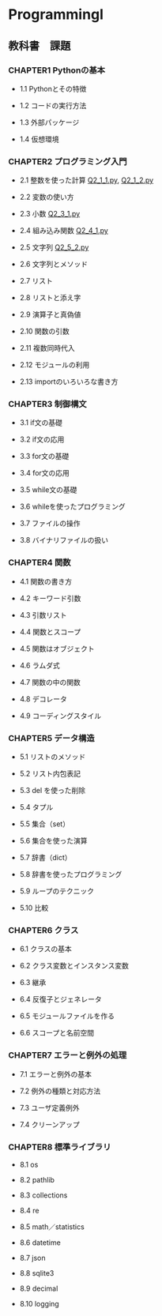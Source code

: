 # ProgrammingI
## 教科書　課題
### CHAPTER1 Pythonの基本
- 1.1 Pythonとその特徴

- 1.2 コードの実行方法

- 1.3 外部パッケージ

- 1.4 仮想環境
### CHAPTER2 プログラミング入門
- 2.1 整数を使った計算   [Q2_1_1.py](CHAPTER2/Q2_1_1.py),  [Q2_1_2.py](CHAPTER2/Q2_1_2.py)

- 2.2 変数の使い方

- 2.3 小数   [Q2_3_1.py](CHAPTER2/Q2_3_1.py)

- 2.4 組み込み関数  [Q2_4_1.py](CHAPTER2/Q2_4_1.py)

- 2.5 文字列  [Q2_5_2.py](CHAPTER2/Q2_5_2.py)

- 2.6 文字列とメソッド

- 2.7 リスト

- 2.8 リストと添え字

- 2.9 演算子と真偽値

- 2.10 関数の引数

- 2.11 複数同時代入

- 2.12 モジュールの利用

- 2.13 importのいろいろな書き方
### CHAPTER3 制御構文
- 3.1 if文の基礎

- 3.2 if文の応用

- 3.3 for文の基礎

- 3.4 for文の応用

- 3.5 while文の基礎

- 3.6 whileを使ったプログラミング

- 3.7 ファイルの操作

- 3.8 バイナリファイルの扱い
### CHAPTER4 関数
- 4.1 関数の書き方

- 4.2 キーワード引数

- 4.3 引数リスト

- 4.4 関数とスコープ

- 4.5 関数はオブジェクト

- 4.6 ラムダ式

- 4.7 関数の中の関数

- 4.8 デコレータ

- 4.9 コーディングスタイル
### CHAPTER5 データ構造
- 5.1 リストのメソッド

- 5.2 リスト内包表記

- 5.3 del を使った削除

- 5.4 タプル

- 5.5 集合（set）

- 5.6 集合を使った演算

- 5.7 辞書（dict）

- 5.8 辞書を使ったプログラミング

- 5.9 ループのテクニック

- 5.10 比較
### CHAPTER6 クラス
- 6.1 クラスの基本

- 6.2 クラス変数とインスタンス変数

- 6.3 継承

- 6.4 反復子とジェネレータ

- 6.5 モジュールファイルを作る

- 6.6 スコープと名前空間
### CHAPTER7 エラーと例外の処理
- 7.1 エラーと例外の基本

- 7.2 例外の種類と対応方法

- 7.3 ユーザ定義例外

- 7.4 クリーンアップ
### CHAPTER8 標準ライブラリ
- 8.1 os

- 8.2 pathlib

- 8.3 collections

- 8.4 re

- 8.5 math／statistics

- 8.6 datetime

- 8.7 json

- 8.8 sqlite3

- 8.9 decimal

- 8.10 logging

